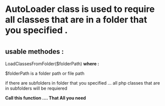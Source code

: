 <h1>AutoLoader class is used to require all classes that are in a folder that you specified .<h1>

<h2>usable methodes : </h2>
  <p>LoadClassesFromFolder($folderPath) <b>where :</b></p>
  <p>$folderPath is a folder path or file path</p>
  <p>if there are subfolders in folder that you specified ... all php classes that are in subfolders will be requiered</p>
  <p><b>Call this function .... That All you need</b></p>
